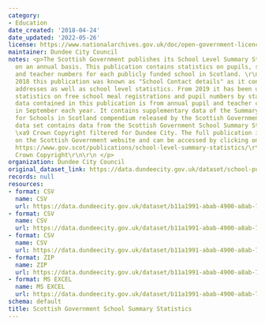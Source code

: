 ```yaml
---
category:
- Education
date_created: '2018-04-24'
date_updated: '2022-05-26'
license: https://www.nationalarchives.gov.uk/doc/open-government-licence/version/3/
maintainer: Dundee City Council
notes: <p>The Scottish Government publishes its School Level Summary Statistics publication
  on an annual basis. This publication contains statistics on pupils, school characteristics
  and teacher numbers for each publicly funded school in Scotland. \r\n\r\nUp until
  2018 this publication was known as "School Contact details" as it contained School
  addresses as well as school level statistics. From 2019 it has been updated to incorporate
  statistics on free school meal registrations and pupil numbers by stage.\r\n\r\nThe
  data contained in this publication is from annual pupil and teacher census conducted
  in September each year. It contains supplementary data of the Summary Statistics
  for Schools in Scotland compendium released by the Scottish Government. \r\n\r\nThis
  data set contains data from the Scottish Government School Summary Statistics Publication
  \xa9 Crown Copyright filtered for Dundee City. The full publication is available
  on the Scottish Government website and can be accessed by clicking on the link below
  https://www.gov.scot/publications/school-level-summary-statistics/\r\n\t\t\t\t\t\t\t\t\t\t\r\n\xa9
  Crown Copyright\r\n\r\n </p>
organization: Dundee City Council
original_dataset_link: https://data.dundeecity.gov.uk/dataset/school-pupil-rolls-and-fte-teachers
records: null
resources:
- format: CSV
  name: CSV
  url: https://data.dundeecity.gov.uk/dataset/b11a1991-abab-4900-a8ab-731239ada4ab/resource/d52eb623-aa5b-41de-a097-a91a9ef0e6aa/download/2021_-dundee_schools_data.csv
- format: CSV
  name: CSV
  url: https://data.dundeecity.gov.uk/dataset/b11a1991-abab-4900-a8ab-731239ada4ab/resource/86385818-1e60-4f60-8148-f4b787054b99/download/2020_school_summary_dundee_data.csv
- format: CSV
  name: CSV
  url: https://data.dundeecity.gov.uk/dataset/b11a1991-abab-4900-a8ab-731239ada4ab/resource/547e2ec5-f273-49c5-af77-60759272dc63/download/2019_school_summary_dundee_data.csv
- format: ZIP
  name: ZIP
  url: https://data.dundeecity.gov.uk/dataset/b11a1991-abab-4900-a8ab-731239ada4ab/resource/9999b612-6e50-4c9b-9fdf-7bfca6a5b312/download/total-pupils-and-teachers-sept-2005-2018.zip
- format: MS EXCEL
  name: MS EXCEL
  url: https://data.dundeecity.gov.uk/dataset/b11a1991-abab-4900-a8ab-731239ada4ab/resource/b8d10c39-8dc8-4415-b795-553d11a0865e/download/total-pupils-and-teachers-sept-2017.xlsx
schema: default
title: Scottish Government School Summary Statistics
---
```


